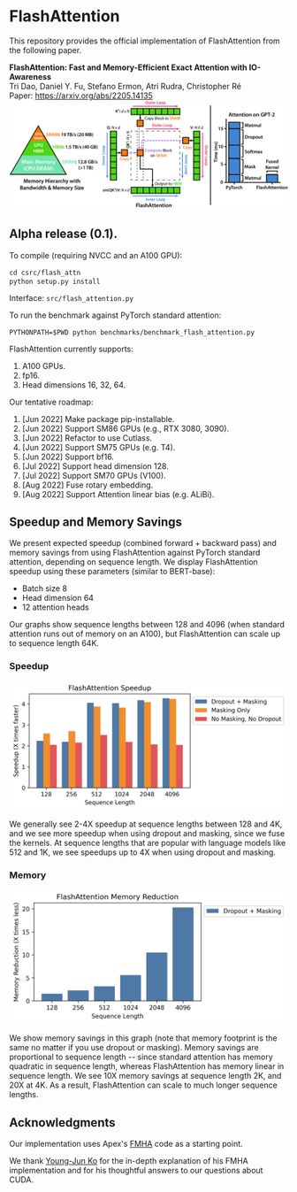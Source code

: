 # FlashAttention
This repository provides the official implementation of FlashAttention from the
following paper.

**FlashAttention: Fast and Memory-Efficient Exact Attention with IO-Awareness**  
Tri Dao, Daniel Y. Fu, Stefano Ermon, Atri Rudra, Christopher Ré  
Paper: https://arxiv.org/abs/2205.14135
![FlashAttention](assets/flashattn_banner.jpg)

## Alpha release (0.1).

To compile (requiring NVCC and an A100 GPU):
```
cd csrc/flash_attn
python setup.py install
```

Interface: `src/flash_attention.py`

To run the benchmark against PyTorch standard attention: 
```
PYTHONPATH=$PWD python benchmarks/benchmark_flash_attention.py
```

FlashAttention currently supports:
1. A100 GPUs.
2. fp16.
3. Head dimensions 16, 32, 64.

Our tentative roadmap:
1. [Jun 2022] Make package pip-installable.
2. [Jun 2022] Support SM86 GPUs (e.g., RTX 3080, 3090).
3. [Jun 2022] Refactor to use Cutlass.
4. [Jun 2022] Support SM75 GPUs (e.g. T4).
5. [Jun 2022] Support bf16.
6. [Jul 2022] Support head dimension 128.
7. [Jul 2022] Support SM70 GPUs (V100).
8. [Aug 2022] Fuse rotary embedding.
9. [Aug 2022] Support Attention linear bias (e.g. ALiBi).

## Speedup and Memory Savings

We present expected speedup (combined forward + backward pass) and memory savings from using FlashAttention against PyTorch standard attention, depending on sequence length.
We display FlashAttention speedup using these parameters (similar to BERT-base):
* Batch size 8
* Head dimension 64
* 12 attention heads

Our graphs show sequence lengths between 128 and 4096 (when standard attention runs out of memory on an A100), but FlashAttention can scale up to sequence length 64K.

### Speedup

![FlashAttention speedup](assets/flashattn_speedup.jpg)

We generally see 2-4X speedup at sequence lengths between 128 and 4K, and we see more speedup when using dropout and masking, since we fuse the kernels.
At sequence lengths that are popular with language models like 512 and 1K, we see speedups up to 4X when using dropout and masking.

### Memory

![FlashAttention memory](assets/flashattn_memory.jpg)

We show memory savings in this graph (note that memory footprint is the same no matter if you use dropout or masking).
Memory savings are proportional to sequence length -- since standard attention has memory quadratic in sequence length, whereas FlashAttention has memory linear in sequence length.
We see 10X memory savings at sequence length 2K, and 20X at 4K.
As a result, FlashAttention can scale to much longer sequence lengths.

## Acknowledgments
Our implementation uses Apex's
[FMHA](https://github.com/NVIDIA/apex/tree/master/apex/contrib/csrc/fmha) code
as a starting point.

We thank [Young-Jun Ko](https://yjk21.github.io/) for the in-depth explanation of his FMHA implementation
and for his thoughtful answers to our questions about CUDA.
